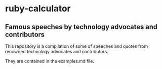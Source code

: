 # ruby-calculator

## Famous speeches by technology advocates and contributors

This repository is a compilation of some of speeches and 
quotes from renowned technology advocates and contributors.

They are contained in the examples.md file.

